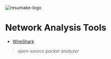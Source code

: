 ![resumake-logo](https://i.imgur.com/Y4JmhrV2.png)

# Network Analysis Tools
* [WireShark](https://www.wireshark.org/) 
> _open-source packet analyzer_